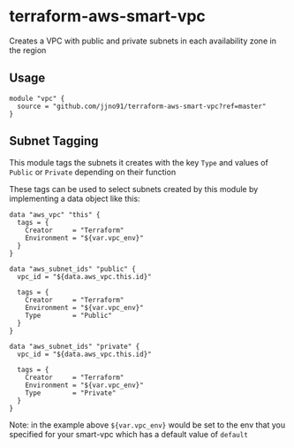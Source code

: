 # terraform-aws-smart-vpc
Creates a VPC with public and private subnets in each availability zone in the region

## Usage

```
module "vpc" {
  source = "github.com/jjno91/terraform-aws-smart-vpc?ref=master"
}
```

## Subnet Tagging

This module tags the subnets it creates with the key `Type` and values of `Public` or `Private` depending on their function

These tags can be used to select subnets created by this module by implementing a data object like this:

```
data "aws_vpc" "this" {
  tags = {
    Creator     = "Terraform"
    Environment = "${var.vpc_env}"
  }
}

data "aws_subnet_ids" "public" {
  vpc_id = "${data.aws_vpc.this.id}"

  tags = {
    Creator     = "Terraform"
    Environment = "${var.vpc_env}"
    Type        = "Public"
  }
}

data "aws_subnet_ids" "private" {
  vpc_id = "${data.aws_vpc.this.id}"

  tags = {
    Creator     = "Terraform"
    Environment = "${var.vpc_env}"
    Type        = "Private"
  }
}
```

Note: in the example above `${var.vpc_env}` would be set to the env that you specified for your smart-vpc which has a default value of `default`
